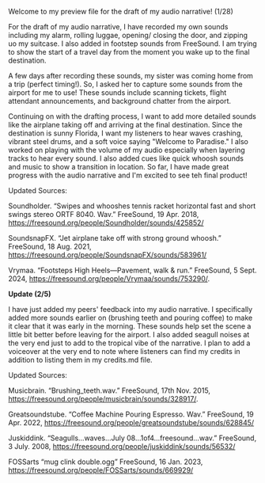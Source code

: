 Welcome to my preview file for the draft of my audio narrative! (1/28)

For the draft of my audio narrative, I have recorded my own sounds including my alarm, rolling luggae, opening/ closing the door, and zipping uo my suitcase. I also added in footstep sounds from FreeSound. I am trying to show the start of a travel day from the moment you wake up to the final destination. 

A few days after recording these sounds, my sister was coming home from a trip (perfect timing!). So, I asked her to capture some sounds from the airport for me to use! These sounds include scanning tickets, flight attendant announcements, and background chatter from the airport. 

Continuing on with the drafting process, I want to add more detailed sounds like the airplane taking off and arriving at the final destination. Since the destination is sunny Florida, I want my listeners to hear waves crashing, vibrant steel drums, and a soft voice saying "Welcome to Paradise." I also worked on playing with the volume of my audio especially when layering tracks to hear every sound. I also added cues like quick whoosh sounds and music to show a transition in location. So far, I have made great progress with the audio narrative and I'm excited to see teh final product! 

Updated Sources:

Soundholder. “Swipes and whooshes tennis racket horizontal fast and short swings stereo ORTF 8040. Wav.” FreeSound, 19 Apr. 2018, https://freesound.org/people/Soundholder/sounds/425852/ 

SoundsnapFX. “Jet airplane take off with strong ground whoosh.” FreeSound, 18 Aug. 2021, https://freesound.org/people/SoundsnapFX/sounds/583961/ 

Vrymaa. “Footsteps High Heels—Pavement, walk & run.” FreeSound, 5 Sept. 2024, https://freesound.org/people/Vrymaa/sounds/753290/. 


**Update (2/5)**

I have just added my peers' feedback into my audio narrative. I specifically added more sounds earlier on (brushing teeth and pouring coffee) to make it clear that it was early in the morning. These sounds help set the scene a little bit better before leaving for the airport. I also added seagull noises at the very end just to add to the tropical vibe of the narrative. I plan to add a voiceover at the very end to note where listeners can find my credits in addition to listing them in my credits.md file. 

Updated Sources:

Musicbrain. “Brushing_teeth.wav.” FreeSound, 17th Nov. 2015, https://freesound.org/people/musicbrain/sounds/328917/. 


Greatsoundstube. “Coffee Machine Pouring Espresso. Wav.” FreeSound, 19 Apr. 2022, https://freesound.org/people/greatsoundstube/sounds/628845/ 


Juskiddink. “Seagulls…waves…July 08…1of4…freesound…wav.” FreeSound, 3 July. 2008, https://freesound.org/people/juskiddink/sounds/56532/ 

FOSSarts “mug clink double.ogg” FreeSound, 16 Jan. 2023, https://freesound.org/people/FOSSarts/sounds/669929/




